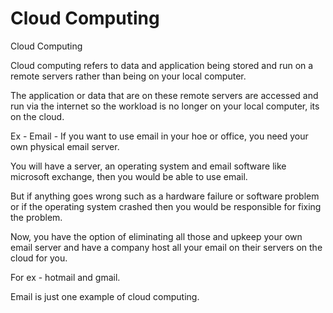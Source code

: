 # Cloud Computing

Cloud Computing

Cloud computing refers to data and application being stored and run on a remote servers rather than being on your local computer.

The application or data that are on these remote servers are accessed and run via the internet so the workload is no longer on your local computer, its on the cloud.

Ex - Email - If you want to use email in your hoe or office, you need your own physical email server.

You will have a server, an operating system and email software like microsoft exchange, then you would be able to use email.

But if anything goes wrong such as a hardware failure or software problem or if the operating system crashed then you would be responsible for fixing the problem.

Now, you have the option of eliminating all those and upkeep your own email server and have a company host all your email on their servers on the cloud for you.

For ex - hotmail and gmail.

Email is just one example of cloud computing.

